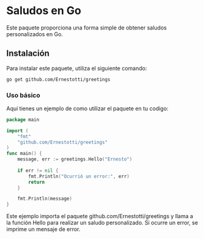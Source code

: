 # Saludos en Go

Este paquete proporciona una forma simple de obtener saludos personalizados en Go.

## Instalación

Para instalar este paquete, utiliza el siguiente comando:
```bash
go get github.com/Ernestotti/greetings
```

### Uso básico

Aquí tienes un ejemplo de como utilizar el paquete en tu codigo:

```go
package main

import (
    "fmt"
    "github.com/Ernestotti/greetings"
)
func main() {
    message, err := greetings.Hello("Ernesto")
    
    if err != nil {
        fmt.Println("Ocurrió un error:", err)
        return
    }

    fmt.Println(message)
} 

```
Este ejemplo importa el paquete github.com/Ernestotti/greetings y llama a la función Hello para realizar un 
saludo personalizado. Si ocurre un error, se imprime un mensaje de error.
